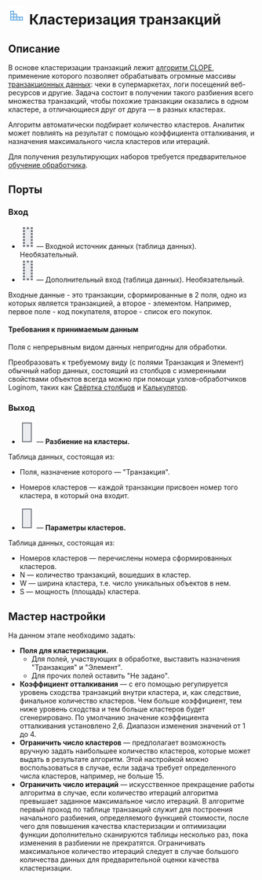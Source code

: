 # ![ ](../../images/icons/components/clope_default.svg) Кластеризация транзакций

## Описание

В основе кластеризации транзакций лежит [алгоритм CLOPE](https://basegroup.ru/community/articles/clope), применение которого позволяет обрабатывать огромные массивы [транзакционных данных](https://wiki.loginom.ru/articles/transaction.html): чеки в супермаркетах, логи посещений веб-ресурсов и другие. Задача состоит в получении такого разбиения всего множества транзакций, чтобы похожие транзакции оказались в одном кластере, а отличающиеся друг от друга — в разных кластерах.

Алгоритм автоматически подбирает количество кластеров. Аналитик может повлиять на результат с помощью коэффициента отталкивания, и назначения максимального числа кластеров или итераций.

Для получения результирующих наборов требуется предварительное [обучение обработчика](../../scenario/training-processors.md).

## Порты

### Вход

* ![ ](../../images/icons/app/node/ports/inputs-optional/table_inactive.svg) — Входной источник данных (таблица данных). Необязательный.
* ![ ](../../images/icons/app/node/ports/inputs-optional/table_inactive.svg) — Дополнительный вход (таблица данных). Необязательный.

Входные данные - это транзакции, сформированные в 2 поля, одно из которых является транзакцией, а второе - элементом. Например, первое поле - код покупателя, второе - список его покупок.

#### Требования к принимаемым данным

Поля с непрерывным видом данных непригодны для обработки.

Преобразовать к требуемому виду (с полями Транзакция и Элемент) обычный набор данных, состоящий из столбцов с измеренными свойствами объектов всегда можно при помощи узлов-обработчиков Loginom, таких как [Свёртка столбцов](../../processors/transformation/rollup-columns.md) и [Калькулятор](../../processors/transformation/calc/README.md).

### Выход

* ![ ](../../images/icons/app/node/ports/outputs/table_inactive.svg) — **Разбиение на кластеры.**

Таблица данных, состоящая из:

* Поля, назначение которого — "Транзакция".
* Номеров кластеров — каждой транзакции присвоен номер того кластера, в который она входит.

* ![ ](../../images/icons/app/node/ports/outputs/table_inactive.svg) — **Параметры кластеров.**

Таблица данных, состоящая из:

* Номеров кластеров — перечислены номера сформированных кластеров.
* N — количество транзакций, вошедших в кластер.
* W — ширина кластера, т.е. число уникальных объектов в нем.
* S — мощность (площадь) кластера.

## Мастер настройки

На данном этапе необходимо задать:

* **Поля для кластеризации.**
   * Для полей, участвующих в обработке, выставить назначения "Транзакция" и "Элемент".
   * Для прочих полей оставить "Не задано".
* **Коэффициент отталкивания** — с его помощью регулируется уровень сходства транзакций внутри кластера, и, как следствие, финальное количество кластеров. Чем больше коэффициент, тем ниже уровень сходства и тем больше кластеров будет сгенерировано. По умолчанию значение коэффициента отталкивания установлено 2,6. Диапазон изменения значений от 1 до 4.
* **Ограничить число кластеров** — предполагает возможность вручную задать наибольшее количество кластеров, которые может выдать в результате алгоритм. Этой настройкой можно воспользоваться в случае, если задача требует определенного числа кластеров, например, не больше 15.
* **Ограничить число итераций** — искусственное прекращение работы алгоритма в случае, если количество итераций алгоритма превышает заданное максимальное число итераций. В алгоритме первый проход по таблице транзакций служит для построения начального разбиения, определяемого функцией стоимости, после чего для повышения качества кластеризации и оптимизации функции дополнительно сканируются таблицы несколько раз, пока изменения в разбиении не прекратятся. Ограничивать максимальное количество итераций следует в случае большого количества данных для предварительной оценки качества кластеризации.
